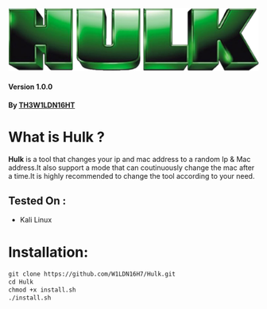 <p align="center">
	<img src="hulk.png" width="600px">
</p>


#### Version 1.0.0
#### By [TH3W1LDN16HT](https://github.com/W1LDN16H7)

# What is Hulk ?
**Hulk** is a tool that changes your ip and mac address to  a random Ip &amp; Mac address.It also support a mode that can coutinuously change the mac after a time.It is highly recommended to change the tool according to your need.

## Tested On :
<ul>
  <li>Kali Linux</li>
  
</ul>

# Installation:
```
git clone https://github.com/W1LDN16H7/Hulk.git
cd Hulk
chmod +x install.sh
./install.sh
```


